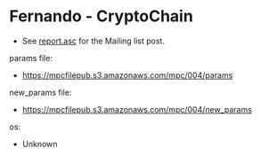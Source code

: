 # Fernando - CryptoChain
* See [report.asc](./report.asc) for the Mailing list post.

params file:
* https://mpcfilepub.s3.amazonaws.com/mpc/004/params

new_params file:
* https://mpcfilepub.s3.amazonaws.com/mpc/004/new_params

os: 
* Unknown

